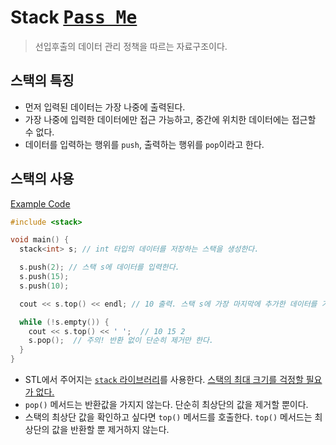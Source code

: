 # Stack <kbd>[Pass Me](./stack.h)</kbd>

> 선입후출의 데이터 관리 정책을 따르는 자료구조이다.

## 스택의 특징

- 먼저 입력된 데이터는 가장 나중에 출력된다.
- 가장 나중에 입력한 데이터에만 접근 가능하고, 중간에 위치한 데이터에는 접근할 수 없다.
- 데이터를 입력하는 행위를 `push`, 출력하는 행위를 `pop`이라고 한다.

## 스택의 사용

[Example Code](./example.cc)

```cpp
#include <stack>

void main() {
  stack<int> s; // int 타입의 데이터를 저장하는 스택을 생성한다.

  s.push(2); // 스택 s에 데이터를 입력한다.
  s.push(15);
  s.push(10);

  cout << s.top() << endl; // 10 출력. 스택 s에 가장 마지막에 추가한 데이터를 가져온다.

  while (!s.empty()) {
    cout << s.top() << ' ';  // 10 15 2
    s.pop();  // 주의! 반환 없이 단순히 제거만 한다.
  }
}
```

- STL에서 주어지는 [`stack` 라이브러리](https://en.cppreference.com/w/cpp/container/stack)를 사용한다. [스택의 최대 크기를 걱정할 필요가 없다.](https://stackoverflow.com/q/1825964/9735184)
- `pop()` 메서드는 반환값을 가지지 않는다. 단순히 최상단의 값을 제거할 뿐이다.
- 스택의 최상단 값을 확인하고 싶다면 `top()` 메서드를 호출한다. `top()` 메서드는 최상단의 값을 반환할 뿐 제거하지 않는다.
